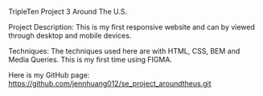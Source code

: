 TripleTen Project 3 Around The U.S.

Project Description:
This is my first responsive website and can by viewed through desktop and mobile devices.

Techniques:
The techniques used here are with HTML, CSS, BEM and Media Queries. This is my first time using FIGMA.

Here is my GitHub page:
https://github.com/jennhuang012/se_project_aroundtheus.git

